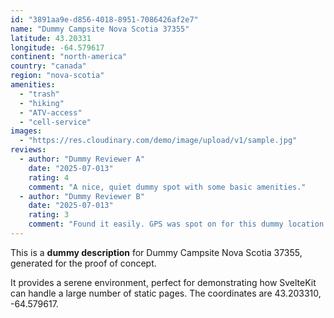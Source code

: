 ```yaml
---
id: "3891aa9e-d856-4018-8951-7086426af2e7"
name: "Dummy Campsite Nova Scotia 37355"
latitude: 43.20331
longitude: -64.579617
continent: "north-america"
country: "canada"
region: "nova-scotia"
amenities:
  - "trash"
  - "hiking"
  - "ATV-access"
  - "cell-service"
images:
  - "https://res.cloudinary.com/demo/image/upload/v1/sample.jpg"
reviews:
  - author: "Dummy Reviewer A"
    date: "2025-07-013"
    rating: 4
    comment: "A nice, quiet dummy spot with some basic amenities."
  - author: "Dummy Reviewer B"
    date: "2025-07-013"
    rating: 3
    comment: "Found it easily. GPS was spot on for this dummy location."
---
```


This is a **dummy description** for Dummy Campsite Nova Scotia 37355, generated for the proof of concept.

It provides a serene environment, perfect for demonstrating how SvelteKit can handle a large number of static pages. The coordinates are 43.203310, -64.579617.
